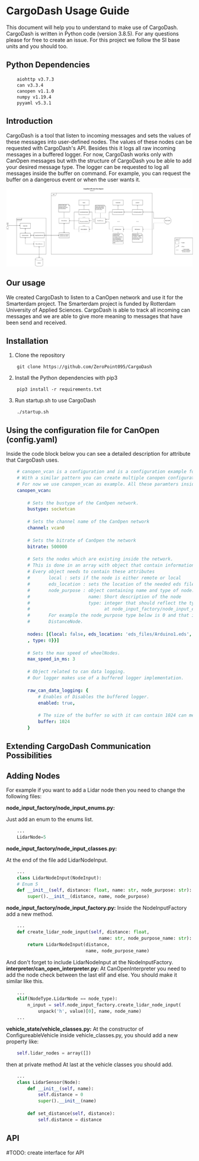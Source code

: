 ﻿# CargoDash Usage Guide
This document will help you to understand to make use of CargoDash. CargoDash is written in Python code (version 3.8.5). For any questions please for free to create an issue. For this project we follow the SI base units and you should too.

## Python Dependencies
```
    aiohttp v3.7.3
    can v3.3.4
    canopen v1.1.0
    numpy v1.19.4
    pyyaml v5.3.1
```  

## Introduction
CargoDash is a tool that listen to incoming messages and sets the values of these messages into user-defined nodes. The values of these nodes can be requested with CargoDash's API. Besides this it logs all raw incoming messages in a buffered logger. For now, CargoDash works only with CanOpen messages but with the structure of CargoDash you be able to add your desired message type. The logger can be requested to log all messages inside the buffer on command. For example, you can request the buffer on a dangerous event or when the user wants it.

![CargoDash Architecture](img/api_cargodash_v5.png "CargoDash Architecture")

## Our usage
We created CargoDash to listen to a CanOpen network and use it for the Smarterdam project. The Smarterdam project is funded by Rotterdam University of Applied Sciences. CargoDash is able to track all incoming can messages and we are able to give more meaning to messages that have been send and received.     

## Installation
1. Clone the repository
```
    git clone https://github.com/ZeroPoint095/CargoDash
```
2. Install the Python dependencies with pip3
```
    pip3 install -r requirements.txt
```
3. Run startup.sh to use CargoDash
```
    ./startup.sh
```
## Using the configuration file for CanOpen (config.yaml)

Inside the code block below you can see a detailed description for attribute that CargoDash uses.
```yaml
    # canopen_vcan is a configuration and is a configuration example for CanOpen.
    # With a similar pattern you can create multiple canopen configurations.
    # For now we use canopen_vcan as example. All these paramters inside canopen_vcan are used for CargoDash's implementation.
    canopen_vcan:
        
        # Sets the bustype of the CanOpen network. 
        bustype: socketcan 
        
        # Sets the channel name of the CanOpen network
        channel: vcan0 
        
        # Sets the bitrate of CanOpen the network
        bitrate: 500000 
        
        # Sets the nodes which are existing inside the network.
        # This is done in an array with object that contain information needed for CargoDash.
        # Every object needs to contain these attributes
        #       local : sets if the node is either remote or local
        #       eds_location : sets the location of the needed eds file of the node
        #       node_purpose : object containing name and type of node:
        #                      name: Short description of the node
        #                      type: integer that should reflect the types of the nodes 
        #                            at node_input_factory/node_input_enums.
        #       For example the node_purpose type below is 0 and that is reflected with a
        #       DistanceNode.

        nodes: [{local: false, eds_location: 'eds_files/Arduino1.eds', node_purpose: {name: 'Front view object distance'
        , type: 0}}]
        
        # Sets the max speed of wheelNodes.
        max_speed_in_ms: 3 
        
        # Object related to can data logging.
        # Our logger makes use of a buffered logger implementation.

        raw_can_data_logging: {
            # Enables of Disables the buffered logger.
            enabled: true,

            # The size of the buffer so with it can contain 1024 can messages.
            buffer: 1024
        }
```
## Extending CargoDash Communication Possibilities

## Adding Nodes
For example if you want to add a Lidar node then you need to change the following files:

**node_input_factory/node_input_enums.py:**

Just add an enum to the enums list.
```python
    ...
    LidarNode=5
```
**node_input_factory/node_input_classes.py:**

At the end of the file add LidarNodeInput.
```python
    ...
    class LidarNodeInput(NodeInput):
    # Enum 5
    def __init__(self, distance: float, name: str, node_purpose: str):
        super().__init__(distance, name, node_purpose)

```
**node_input_factory/node_input_factory.py:**
Inside the NodeInputFactory add a new method.
```python
    ...
    def create_lidar_node_input(self, distance: float,
                                   name: str, node_purpose_name: str):
        return LidarNodeInput(distance,
                              name, node_purpose_name)
```
And don't forget to include LidarNodeInput at the NodeInputFactory.
**interpreter/can_open_interpreter.py:**
At CanOpenInterpreter you need to add the node check between the last elif and else.
You should make it similar like this.
```python
    ...
    elif(NodeType.LidarNode == node_type):
        n_input = self.node_input_factory.create_lidar_node_input(
            unpack('h', value)[0], name, node_name)
    ...
```

**vehicle_state/vehicle_classes.py:**
At the constructor of ConfigureableVehicle inside vehicle_classes.py, you should add a 
new property like:
```python
    self.lidar_nodes = array([])
```
then at private method 
At last at the vehicle classes you should add.
```python
    ...
    class LidarSensor(Node):
        def __init__(self, name):
            self.distance = 0
            super().__init__(name)

        def set_distance(self, distance):
            self.distance = distance
```

## API

#TODO: create interface for API